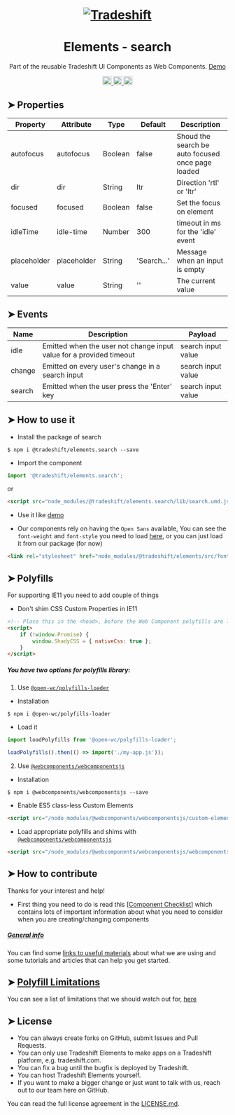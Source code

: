 <h1 align="center">
    <a href="https://tradeshift.com/">
      <img alt="Tradeshift" src="https://tradeshift.com/wp-content/themes/Tradeshift/img/brand/logo-black.png"/>
    </a>
</h1>

<h1 align="center">Elements - search</h1>

<p align="center">
  Part of the reusable Tradeshift UI Components as Web Components.
    <a href="https://tradeshift.github.io/elements/?path=/story/ts-search--default">
      Demo
    </a>
</p>

<p align="center">
    <a href="https://www.npmjs.com/package/@tradeshift/elements.search">
      <img alt="NPM Version" src="https://badgen.net/npm/v/@tradeshift/elements.search" height="20"/>
    </a>
    <a href="https://npmcharts.com/compare/@tradeshift/elements.search?minimal=true">
		  <img alt="Downloads per month" src="https://badgen.net/npm/dm/@tradeshift/elements.search" height="20"/>
		</a>
		<a href="https://www.npmjs.com/browse/depended/@tradeshift/elements.search">
		  <img alt="Dependent packages" src="https://badgen.net/npm/dependents/@tradeshift/elements.search" height="20"/>
		</a>
</p>

<style>
  table {
        width:100%;
  }
</style>

## ➤ Properties

| Property    | Attribute   | Type    | Default     | Description                                       |
| ----------- | ----------- | ------- | ----------- | ------------------------------------------------- |
| autofocus   | autofocus   | Boolean | false       | Shoud the search be auto focused once page loaded |
| dir         | dir         | String  | ltr         | Direction 'rtl' or 'ltr'                          |
| focused     | focused     | Boolean | false       | Set the focus on element                          |
| idleTime    | idle-time   | Number  | 300         | timeout in ms for the 'idle' event                |
| placeholder | placeholder | String  | 'Search...' | Message when an input is empty                    |
| value       | value       | String  | ''          | The current value                                 |

## ➤ Events

| Name   | Description                                                         | Payload            |
| ------ | ------------------------------------------------------------------- | ------------------ |
| idle   | Emitted when the user not change input value for a provided timeout | search input value |
| change | Emitted on every user's change in a search input                    | search input value |
| search | Emitted when the user press the 'Enter' key                         | search input value |

## ➤ How to use it

- Install the package of search

```shell
$ npm i @tradeshift/elements.search --save
```

- Import the component

```js
import '@tradeshift/elements.search';
```

or

```html
<script src="node_modules/@tradeshift/elements.search/lib/search.umd.js"></script>
```

- Use it like [demo]("https://tradeshift.github.io/elements/?path=/story/ts-search--default")

- Our components rely on having the `Open Sans` available, You can see the `font-weight` and `font-style` you need to load [here](https://github.com/Tradeshift/elements/blob/master/packages/core/src/fonts.css), or you can just load it from our package (for now)

```html
<link rel="stylesheet" href="node_modules/@tradeshift/elements/src/fonts.css" />
```

## ➤ Polyfills

For supporting IE11 you need to add couple of things

- Don't shim CSS Custom Properties in IE11

```html
<!-- Place this in the <head>, before the Web Component polyfills are loaded -->
<script>
	if (!window.Promise) {
		window.ShadyCSS = { nativeCss: true };
	}
</script>
```

##### You have two options for polyfills library:

1. Use [`@open-wc/polyfills-loader`](https://github.com/open-wc/open-wc/tree/master/packages/polyfills-loader)

- Installation

```shell
$ npm i @open-wc/polyfills-loader
```

- Load it

```js
import loadPolyfills from '@open-wc/polyfills-loader';

loadPolyfills().then(() => import('./my-app.js'));
```

2. Use [`@webcomponents/webcomponentsjs`](https://github.com/webcomponents/polyfills/tree/master/packages/webcomponentsjs)

- Installation

```hell
$ npm i @webcomponents/webcomponentsjs --save
```

- Enable ES5 class-less Custom Elements

```html
<script src="/node_modules/@webcomponents/webcomponentsjs/custom-elements-es5-adapter.js"></script>
```

- Load appropriate polyfills and shims with [`@webcomponents/webcomponentsjs`](https://github.com/webcomponents/webcomponentsjs)

```html
<script src="/node_modules/@webcomponents/webcomponentsjs/webcomponents-loader.js" defer></script>
```

## ➤ How to contribute

Thanks for your interest and help!

- First thing you need to do is read this [[Component Checklist](https://github.com/Tradeshift/elements/wiki/Component-checklist)] which contains lots of important information about what you need to consider when you are creating/changing components

##### [General info](https://github.com/Tradeshift/elements/wiki/Useful-materials-starter)

You can find some [links to useful materials](https://github.com/Tradeshift/elements/wiki/Useful-materials-starter) about what we are using and some tutorials and articles that can help you get started.

## ➤ [Polyfill Limitations](https://github.com/Tradeshift/elements/wiki/Polyfill-Limitations)

You can see a list of limitations that we should watch out for, [here](https://github.com/Tradeshift/elements/wiki/Polyfill-Limitations)

## ➤ License

- You can always create forks on GitHub, submit Issues and Pull Requests.
- You can only use Tradeshift Elements to make apps on a Tradeshift platform, e.g. tradeshift.com.
- You can fix a bug until the bugfix is deployed by Tradeshift.
- You can host Tradeshift Elements yourself.
- If you want to make a bigger change or just want to talk with us, reach out to our team here on GitHub.

You can read the full license agreement in the [LICENSE.md](https://github.com/Tradeshift/elements/blob/master/LICENSE.md).
